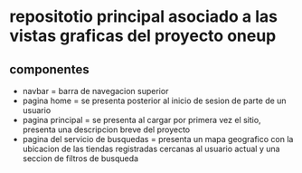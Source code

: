 # repositotio principal asociado a las vistas graficas del proyecto oneup
## componentes
- navbar = barra de navegacion superior
- pagina home = se presenta posterior al inicio de sesion de parte de un usuario
- pagina principal = se presenta al cargar por primera vez el sitio, presenta una descripcion breve del proyecto
- pagina del servicio de busquedas = presenta un mapa geografico con la ubicacion de las tiendas registradas cercanas al usuario actual y una seccion de filtros de busqueda
